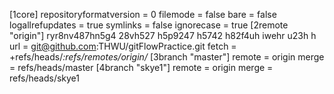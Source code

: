 [1core]
	repositoryformatversion = 0
	filemode = false
	bare = false
	logallrefupdates = true
	symlinks = false
	ignorecase = true
[2remote "origin"]
ryr8nv487hn5g4 28vh527 h5p9247 h5742 h82f4uh iwehr u23h h
	url = git@github.com:THWU/gitFlowPractice.git
	fetch = +refs/heads/*:refs/remotes/origin/*
[3branch "master"]
	remote = origin
	merge = refs/heads/master
[4branch "skye1"]
	remote = origin
	merge = refs/heads/skye1
